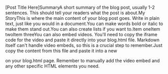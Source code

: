 [Post Title Here]SummaryA short summary of the blog post, usually 1-2 sentences. This should tell your readers what the post is about.My StoryThis is where the main content of your blog post goes. Write in plain text, just like you would in a document.You can make words bold or italic to make them stand out.You can also create lists if you want to.Item oneItem twoItem threeYou can also embed videos. You'll need to copy the iframe code for the video and paste it directly into your blog.html file. Markdown itself can't handle video embeds, so this is a crucial step to remember.Just copy the content from this file and paste it into a new <div class="blog-post"> on your blog.html page. Remember to manually add the video embed and any other specific HTML elements you need.